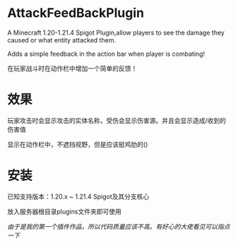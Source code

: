 # AttackFeedBackPlugin

A Minecraft 1.20-1.21.4 Spigot Plugin,allow players to see the damage they caused or what entity attacked them.

Adds a simple feedback in the action bar when player is combating!

在玩家战斗时在动作栏中增加一个简单的反馈！

# 效果

玩家攻击时会显示攻击的实体名称，受伤会显示伤害源。并且会显示造成/收到的伤害值

显示在动作栏中，不遮挡视野，但是应该挺鸡肋的()

# 安装

已知支持版本：1.20.x ~ 1.21.4 Spigot及其分支核心

放入服务器根目录plugins文件夹即可使用

*由于是我的第一个插件作品，所以代码质量应该不高。有好心的大佬看见可以指点一下*
